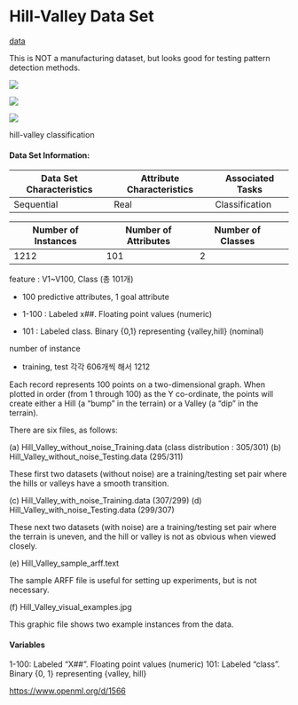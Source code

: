 # Hill-Valley Data Set

[data](https://archive.ics.uci.edu/ml/datasets/Hill-Valley)

This is NOT a manufacturing dataset, but looks good for testing pattern detection methods.

 ![](https://img.shields.io/badge/sector-etc-red.svg)

 ![](https://img.shields.io/badge/labeled-yes-red.svg)

 ![](https://img.shields.io/badge/time--series-yes-red.svg)

hill-valley classification

#### Data Set Information:

| Data Set Characteristics | Attribute Characteristics | Associated Tasks |
| ------------------------ | ------------------------- | ---------------- |
| Sequential               | Real                      | Classification   |

| Number of Instances | Number of Attributes | Number of Classes |      |
| ------------------- | -------------------- | ----------------- | ---- |
| 1212                | 101                  | 2                 |      |

feature : V1~V100, Class (총 101개)

- 100 predictive attributes, 1 goal attribute

- 1-100 : Labeled x##. Floating point values (numeric)
- 101 : Labeled class. Binary {0,1} representing {valley,hill} (nominal)

number of instance

- training, test 각각 606개씩 해서 1212

Each record represents 100 points on a two-dimensional graph. When plotted in order (from 1 through 100) as the Y co-ordinate, the points will create either a Hill (a “bump” in the terrain) or a Valley (a “dip” in the terrain). 

There are six files, as follows: 

(a) Hill_Valley_without_noise_Training.data (class distribution : 305/301)
(b) Hill_Valley_without_noise_Testing.data (295/311)

These first two datasets (without noise) are a training/testing set pair where the hills or valleys have a smooth transition. 

(c) Hill_Valley_with_noise_Training.data (307/299)
(d) Hill_Valley_with_noise_Testing.data (299/307)

These next two datasets (with noise) are a training/testing set pair where the terrain is uneven, and the hill or valley is not as obvious when viewed closely. 

(e) Hill_Valley_sample_arff.text 

The sample ARFF file is useful for setting up experiments, but is not necessary. 

(f) Hill_Valley_visual_examples.jpg 

This graphic file shows two example instances from the data. 

#### Variables

1-100: Labeled “X##”. Floating point values (numeric) 
101: Labeled “class”. Binary {0, 1} representing {valley, hill} 

https://www.openml.org/d/1566